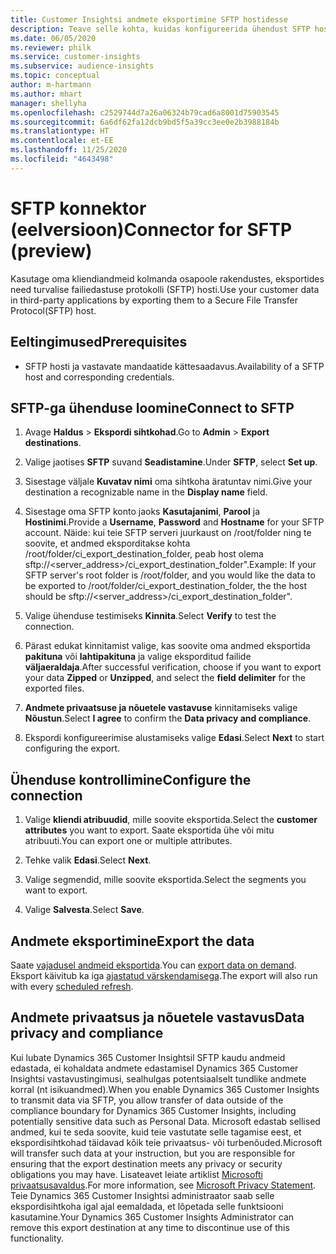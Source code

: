 ```yaml
---
title: Customer Insightsi andmete eksportimine SFTP hostidesse
description: Teave selle kohta, kuidas konfigureerida ühendust SFTP hostiga.
ms.date: 06/05/2020
ms.reviewer: philk
ms.service: customer-insights
ms.subservice: audience-insights
ms.topic: conceptual
author: m-hartmann
ms.author: mhart
manager: shellyha
ms.openlocfilehash: c2529744d7a26a06324b79cad6a8001d75903545
ms.sourcegitcommit: 6a6df62fa12dcb9bd5f5a39cc3ee0e2b3988184b
ms.translationtype: HT
ms.contentlocale: et-EE
ms.lasthandoff: 11/25/2020
ms.locfileid: "4643498"
---
```

# <a name="connector-for-sftp-preview"></a><span data-ttu-id="26eee-103">SFTP konnektor (eelversioon)</span><span class="sxs-lookup"><span data-stu-id="26eee-103">Connector for SFTP (preview)</span></span>

<span data-ttu-id="26eee-104">Kasutage oma kliendiandmeid kolmanda osapoole rakendustes, eksportides need turvalise failiedastuse protokolli (SFTP) hosti.</span><span class="sxs-lookup"><span data-stu-id="26eee-104">Use your customer data in third-party applications by exporting them to a Secure File Transfer Protocol(SFTP) host.</span></span>

## <a name="prerequisites"></a><span data-ttu-id="26eee-105">Eeltingimused</span><span class="sxs-lookup"><span data-stu-id="26eee-105">Prerequisites</span></span>

- <span data-ttu-id="26eee-106">SFTP hosti ja vastavate mandaatide kättesaadavus.</span><span class="sxs-lookup"><span data-stu-id="26eee-106">Availability of a SFTP host and corresponding credentials.</span></span>

## <a name="connect-to-sftp"></a><span data-ttu-id="26eee-107">SFTP-ga ühenduse loomine</span><span class="sxs-lookup"><span data-stu-id="26eee-107">Connect to SFTP</span></span>

1. <span data-ttu-id="26eee-108">Avage **Haldus** > **Ekspordi sihtkohad**.</span><span class="sxs-lookup"><span data-stu-id="26eee-108">Go to **Admin** > **Export destinations**.</span></span>

1. <span data-ttu-id="26eee-109">Valige jaotises **SFTP** suvand **Seadistamine**.</span><span class="sxs-lookup"><span data-stu-id="26eee-109">Under **SFTP**, select **Set up**.</span></span>

1. <span data-ttu-id="26eee-110">Sisestage väljale **Kuvatav nimi** oma sihtkoha äratuntav nimi.</span><span class="sxs-lookup"><span data-stu-id="26eee-110">Give your destination a recognizable name in the **Display name** field.</span></span>

1. <span data-ttu-id="26eee-111">Sisestage oma SFTP konto jaoks **Kasutajanimi**, **Parool** ja **Hostinimi**.</span><span class="sxs-lookup"><span data-stu-id="26eee-111">Provide a **Username**, **Password** and **Hostname** for your SFTP account.</span></span> <span data-ttu-id="26eee-112">Näide: kui teie SFTP serveri juurkaust on /root/folder ning te soovite, et andmed eksporditakse kohta /root/folder/ci_export_destination_folder, peab host olema sftp://<server_address>/ci_export_destination_folder".</span><span class="sxs-lookup"><span data-stu-id="26eee-112">Example: If your SFTP server's root folder is /root/folder, and you would like the data to be exported to /root/folder/ci_export_destination_folder, the the host should be sftp://<server_address>/ci_export_destination_folder".</span></span>

1. <span data-ttu-id="26eee-113">Valige ühenduse testimiseks **Kinnita**.</span><span class="sxs-lookup"><span data-stu-id="26eee-113">Select **Verify** to test the connection.</span></span>

1. <span data-ttu-id="26eee-114">Pärast edukat kinnitamist valige, kas soovite oma andmed eksportida **pakituna** või **lahtipakituna** ja valige eksporditud failide **väljaeraldaja**.</span><span class="sxs-lookup"><span data-stu-id="26eee-114">After successful verification, choose if you want to export your data **Zipped** or **Unzipped**, and select the **field delimiter** for the exported files.</span></span>

1. <span data-ttu-id="26eee-115">**Andmete privaatsuse ja nõuetele vastavuse** kinnitamiseks valige **Nõustun**.</span><span class="sxs-lookup"><span data-stu-id="26eee-115">Select **I agree** to confirm the **Data privacy and compliance**.</span></span>

1. <span data-ttu-id="26eee-116">Ekspordi konfigureerimise alustamiseks valige **Edasi**.</span><span class="sxs-lookup"><span data-stu-id="26eee-116">Select **Next** to start configuring the export.</span></span>

## <a name="configure-the-connection"></a><span data-ttu-id="26eee-117">Ühenduse kontrollimine</span><span class="sxs-lookup"><span data-stu-id="26eee-117">Configure the connection</span></span>

1. <span data-ttu-id="26eee-118">Valige **kliendi atribuudid**, mille soovite eksportida.</span><span class="sxs-lookup"><span data-stu-id="26eee-118">Select the **customer attributes** you want to export.</span></span> <span data-ttu-id="26eee-119">Saate eksportida ühe või mitu atribuuti.</span><span class="sxs-lookup"><span data-stu-id="26eee-119">You can export one or multiple attributes.</span></span>

1. <span data-ttu-id="26eee-120">Tehke valik **Edasi**.</span><span class="sxs-lookup"><span data-stu-id="26eee-120">Select **Next**.</span></span>

1. <span data-ttu-id="26eee-121">Valige segmendid, mille soovite eksportida.</span><span class="sxs-lookup"><span data-stu-id="26eee-121">Select the segments you want to export.</span></span>

1. <span data-ttu-id="26eee-122">Valige **Salvesta**.</span><span class="sxs-lookup"><span data-stu-id="26eee-122">Select **Save**.</span></span>

## <a name="export-the-data"></a><span data-ttu-id="26eee-123">Andmete eksportimine</span><span class="sxs-lookup"><span data-stu-id="26eee-123">Export the data</span></span>

<span data-ttu-id="26eee-124">Saate [vajadusel andmeid eksportida](export-destinations.md).</span><span class="sxs-lookup"><span data-stu-id="26eee-124">You can [export data on demand](export-destinations.md).</span></span> <span data-ttu-id="26eee-125">Eksport käivitub ka iga [ajastatud värskendamisega](system.md#schedule-tab).</span><span class="sxs-lookup"><span data-stu-id="26eee-125">The export will also run with every [scheduled refresh](system.md#schedule-tab).</span></span>

## <a name="data-privacy-and-compliance"></a><span data-ttu-id="26eee-126">Andmete privaatsus ja nõuetele vastavus</span><span class="sxs-lookup"><span data-stu-id="26eee-126">Data privacy and compliance</span></span>

<span data-ttu-id="26eee-127">Kui lubate Dynamics 365 Customer Insightsil SFTP kaudu andmeid edastada, ei kohaldata andmete edastamisel Dynamics 365 Customer Insightsi vastavustingimusi, sealhulgas potentsiaalselt tundlike andmete korral (nt isikuandmed).</span><span class="sxs-lookup"><span data-stu-id="26eee-127">When you enable Dynamics 365 Customer Insights to transmit data via SFTP, you allow transfer of data outside of the compliance boundary for Dynamics 365 Customer Insights, including potentially sensitive data such as Personal Data.</span></span> <span data-ttu-id="26eee-128">Microsoft edastab sellised andmed, kui te seda soovite, kuid teie vastutate selle tagamise eest, et ekspordisihtkohad täidavad kõik teie privaatsus- või turbenõuded.</span><span class="sxs-lookup"><span data-stu-id="26eee-128">Microsoft will transfer such data at your instruction, but you are responsible for ensuring that the export destination meets any privacy or security obligations you may have.</span></span> <span data-ttu-id="26eee-129">Lisateavet leiate artiklist [Microsofti privaatsusavaldus](https://go.microsoft.com/fwlink/?linkid=396732).</span><span class="sxs-lookup"><span data-stu-id="26eee-129">For more information, see [Microsoft Privacy Statement](https://go.microsoft.com/fwlink/?linkid=396732).</span></span>
<span data-ttu-id="26eee-130">Teie Dynamics 365 Customer Insightsi administraator saab selle ekspordisihtkoha igal ajal eemaldada, et lõpetada selle funktsiooni kasutamine.</span><span class="sxs-lookup"><span data-stu-id="26eee-130">Your Dynamics 365 Customer Insights Administrator can remove this export destination at any time to discontinue use of this functionality.</span></span>
